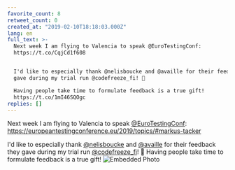 ```yaml
---
favorite_count: 8
retweet_count: 0
created_at: "2019-02-10T18:18:03.000Z"
lang: en
full_text: >-
  Next week I am flying to Valencia to speak @EuroTestingConf:
  https://t.co/CqjCd1f608


  I'd like to especially thank @nelisboucke and @availle for their feedback they
  gave during my trial run @codefreeze_fi! 🙏

  Having people take time to formulate feedback is a true gift!
  https://t.co/1mI46SQOgc
replies: []
---
```


Next week I am flying to Valencia to speak
[@EuroTestingConf](https://twitter.com/EuroTestingConf):
<https://europeantestingconference.eu/2019/topics/#markus-tacker>

I'd like to especially thank [@nelisboucke](https://twitter.com/nelisboucke) and
[@availle](https://twitter.com/availle) for their feedback they gave during my
trial run [@codefreeze_fi](https://twitter.com/codefreeze_fi)! 🙏 Having people
take time to formulate feedback is a true gift!
![Embedded Photo](https://twitter-media-coderbyheart.s3.eu-north-1.amazonaws.com/1094661790435295232-DzEEriMWoAA-8nB.jpg)

